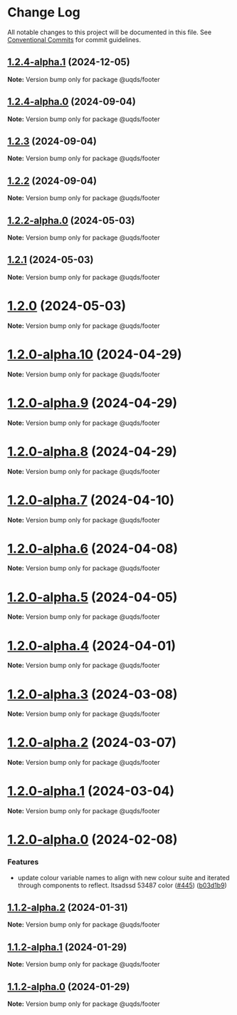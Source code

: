 # Change Log

All notable changes to this project will be documented in this file.
See [Conventional Commits](https://conventionalcommits.org) for commit guidelines.

## [1.2.4-alpha.1](https://github.com/uq-its-ss/design-system/compare/@uqds/footer@1.2.4-alpha.0...@uqds/footer@1.2.4-alpha.1) (2024-12-05)

**Note:** Version bump only for package @uqds/footer

## [1.2.4-alpha.0](https://github.com/uq-its-ss/design-system/compare/@uqds/footer@1.2.3...@uqds/footer@1.2.4-alpha.0) (2024-09-04)

**Note:** Version bump only for package @uqds/footer

## [1.2.3](https://github.com/uq-its-ss/design-system/compare/@uqds/footer@1.2.2-alpha.0...@uqds/footer@1.2.3) (2024-09-04)

**Note:** Version bump only for package @uqds/footer

## [1.2.2](https://github.com/uq-its-ss/design-system/compare/@uqds/footer@1.2.2-alpha.0...@uqds/footer@1.2.2) (2024-09-04)

**Note:** Version bump only for package @uqds/footer

## [1.2.2-alpha.0](https://github.com/uq-its-ss/design-system/compare/@uqds/footer@1.2.0-alpha.10...@uqds/footer@1.2.2-alpha.0) (2024-05-03)

**Note:** Version bump only for package @uqds/footer

## [1.2.1](https://github.com/uq-its-ss/design-system/compare/@uqds/footer@1.2.0-alpha.10...@uqds/footer@1.2.1) (2024-05-03)

**Note:** Version bump only for package @uqds/footer

# [1.2.0](https://github.com/uq-its-ss/design-system/compare/@uqds/footer@1.2.0-alpha.10...@uqds/footer@1.2.0) (2024-05-03)

**Note:** Version bump only for package @uqds/footer

# [1.2.0-alpha.10](https://github.com/uq-its-ss/design-system/compare/@uqds/footer@1.2.0-alpha.9...@uqds/footer@1.2.0-alpha.10) (2024-04-29)

**Note:** Version bump only for package @uqds/footer

# [1.2.0-alpha.9](https://github.com/uq-its-ss/design-system/compare/@uqds/footer@1.2.0-alpha.8...@uqds/footer@1.2.0-alpha.9) (2024-04-29)

**Note:** Version bump only for package @uqds/footer

# [1.2.0-alpha.8](https://github.com/uq-its-ss/design-system/compare/@uqds/footer@1.2.0-alpha.7...@uqds/footer@1.2.0-alpha.8) (2024-04-29)

**Note:** Version bump only for package @uqds/footer

# [1.2.0-alpha.7](https://github.com/uq-its-ss/design-system/compare/@uqds/footer@1.2.0-alpha.6...@uqds/footer@1.2.0-alpha.7) (2024-04-10)

**Note:** Version bump only for package @uqds/footer

# [1.2.0-alpha.6](https://github.com/uq-its-ss/design-system/compare/@uqds/footer@1.2.0-alpha.5...@uqds/footer@1.2.0-alpha.6) (2024-04-08)

**Note:** Version bump only for package @uqds/footer

# [1.2.0-alpha.5](https://github.com/uq-its-ss/design-system/compare/@uqds/footer@1.2.0-alpha.4...@uqds/footer@1.2.0-alpha.5) (2024-04-05)

**Note:** Version bump only for package @uqds/footer

# [1.2.0-alpha.4](https://github.com/uq-its-ss/design-system/compare/@uqds/footer@1.2.0-alpha.3...@uqds/footer@1.2.0-alpha.4) (2024-04-01)

**Note:** Version bump only for package @uqds/footer

# [1.2.0-alpha.3](https://github.com/uq-its-ss/design-system/compare/@uqds/footer@1.2.0-alpha.2...@uqds/footer@1.2.0-alpha.3) (2024-03-08)

**Note:** Version bump only for package @uqds/footer

# [1.2.0-alpha.2](https://github.com/uq-its-ss/design-system/compare/@uqds/footer@1.2.0-alpha.1...@uqds/footer@1.2.0-alpha.2) (2024-03-07)

**Note:** Version bump only for package @uqds/footer

# [1.2.0-alpha.1](https://github.com/uq-its-ss/design-system/compare/@uqds/footer@1.2.0-alpha.0...@uqds/footer@1.2.0-alpha.1) (2024-03-04)

**Note:** Version bump only for package @uqds/footer

# [1.2.0-alpha.0](https://github.com/uq-its-ss/design-system/compare/@uqds/footer@1.1.2-alpha.2...@uqds/footer@1.2.0-alpha.0) (2024-02-08)

### Features

- update colour variable names to align with new colour suite and iterated through components to reflect. Itsadssd 53487 color ([#445](https://github.com/uq-its-ss/design-system/issues/445)) ([b03d1b9](https://github.com/uq-its-ss/design-system/commit/b03d1b9a7944f4552750706b276405b0988abf90))

## [1.1.2-alpha.2](https://github.com/uq-its-ss/design-system/compare/@uqds/footer@1.1.2-alpha.1...@uqds/footer@1.1.2-alpha.2) (2024-01-31)

**Note:** Version bump only for package @uqds/footer

## [1.1.2-alpha.1](https://github.com/uq-its-ss/design-system/compare/@uqds/footer@1.1.2-alpha.0...@uqds/footer@1.1.2-alpha.1) (2024-01-29)

**Note:** Version bump only for package @uqds/footer

## [1.1.2-alpha.0](https://github.com/uq-its-ss/design-system/compare/@uqds/footer@1.1.1...@uqds/footer@1.1.2-alpha.0) (2024-01-29)

**Note:** Version bump only for package @uqds/footer
